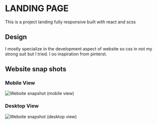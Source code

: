 # LANDING PAGE

This is a project landing fully responsive built with react and scss

## Design
I mostly specialize in the development aspect of website so css in not my strong suit but I tried.
I oo inspiration from pinterst.

## Website snap shots 
### Mobile View
![Website snapshot (mobile view)](https://user-images.githubusercontent.com/78990260/121291831-ef572180-c8b6-11eb-8b45-cad3b4ef845d.png)

### Desktop View
![Website snapshot (desktop view)](https://user-images.githubusercontent.com/78990260/121291877-fd0ca700-c8b6-11eb-9969-dfeb1b9d929f.png)

